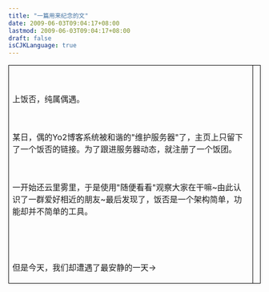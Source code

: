 ```yaml
---
title: "一篇用来纪念的文"
date: 2009-06-03T09:04:17+08:00
lastmod: 2009-06-03T09:04:17+08:00
draft: false
isCJKLanguage: true
---
```


<div><table style="border-collapse:collapse" border="0"><colgroup><col style="width:172px"/><col style="width:418px"/></colgroup><tbody valign="top"><tr><td colspan="2" style="padding-left: 7px; padding-right: 7px; border-top:  solid black 0.5pt; border-left:  solid black 0.5pt; border-bottom:  solid black 0.5pt; border-right:  solid black 0.5pt"><p>
 </p><p>上饭否，纯属偶遇。
</p><p>
 </p><p>某日，偶的Yo2博客系统被和谐的"维护服务器"了，主页上只留下了一个饭否的链接。为了跟进服务器动态，就注册了一个饭团。
</p><p>
 </p><p>一开始还云里雾里，于是使用"随便看看"观察大家在干嘛~由此认识了一群爱好相近的朋友~最后发现了，饭否是一个架构简单，功能却并不简单的工具。
</p><p>
 </p><p>
 </p><p>但是今天，我们却遭遇了最安静的一天-&gt;</p></td><td style="padding-left: 7px; padding-right: 7px; border-top:  solid black 0.5pt; border-left:  none; border-bottom:  solid black 0.5pt; border-right:  solid black 0.5pt"><p><img src="http://kouga.yo2.cn/wp-content/uploads/27/2716/2009/06/060309-0904-1.png" alt=""/></p></td></tr></tbody></table></div>